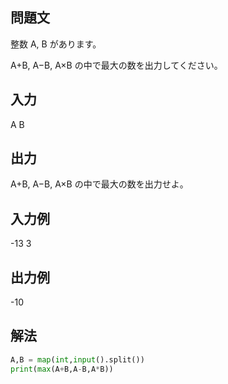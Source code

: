 ## 問題文
整数 
A, 
B があります。  

A+B, 
 A−B, 
 A×B の中で最大の数を出力してください。
## 入力
A B
## 出力
A+B, 
 A−B, 
 A×B の中で最大の数を出力せよ。
## 入力例
-13 3
## 出力例
-10
## 解法

```python
A,B = map(int,input().split())
print(max(A+B,A-B,A*B))